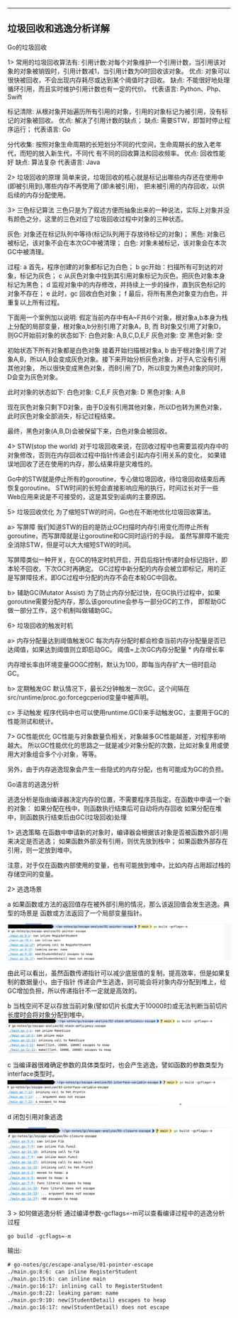 
---
垃圾回收和逃逸分析详解
---
Go的垃圾回收

1> 常用的垃圾回收算法有:
引用计数:对每个对象维护一个引用计数，当引用该对象的对象被销毁时，引用计数减1，当引用计数为0时回收该对象。
优点: 对象可以很快被回收，不会出现内存耗尽或达到某个阈值时才回收。
缺点: 不能很好地处理循环引用，而且实时维护引用计数也有一定的代价。
代表语言: Python、Php、Swift

标记清除: 从根对象开始遍历所有引用的对象，引用的对象标记为被引用，没有标记的对象被回收。
优点: 解决了引用计数的缺点；
缺点: 需要STW，即暂时停止程序运行；
代表语言: Go

分代收集: 按照对象生命周期的长短划分不同的代空间，生命周期长的放入老年代，而短的放入新生代，不同代
有不同的回收算法和回收频率。
优点: 回收性能好
缺点: 算法复杂
代表语言: Java

2> 垃圾回收的原理
简单来说，垃圾回收的核心就是标记出哪些内存还在使用中(即被引用到),哪些内存不再使用了(即未被引用)，
把未被引用的内存回收，以供后续的内存分配使用。

3> 三色标记算法
三色只是为了叙述方便而抽象出来的一种说法，实际上对象并没有颜色之分，这里的三色对应了垃圾回收过程中对象的三种状态。

灰色: 对象还在标记队列中等待(标记队列用于存放待标记的对象)；
黑色: 对象已被标记，该对象不会在本次GC中被清理；
白色: 对象未被标记，该对象会在本次GC中被清理。

过程:
a 首先，程序创建的对象都标记为白色；
b gc开始：扫描所有可到达的对象，标记为灰色；
c 从灰色对象中找到其引用对象标记为灰色，把灰色对象本身标记为黑色；
d 监视对象中的内存修改，并持续上一步的操作，直到灰色标记的对象不存在；
e 此时，gc 回收白色对象；
f 最后，将所有黑色对象变为白色，并重复以上所有过程。

下面用一个案例加以说明:
假定当前内存中有A~F共6个对象，根对象a,b本身为栈上分配的局部变量，根对象a,b分别引用了对象A，B, 而
B对象又引用了对象D，则GC开始前对象的状态如下:
白色对象: A,B,C,D,E,F
灰色对象: 空
黑色对象: 空

初始状态下所有对象都是白色对象
接着开始扫描根对象a, b
由于根对象引用了对象A,B，所以A,B会变成灰色对象。接下来开始分析灰色对象，对于A,它没有引用其他对象，
所以很快变成黑色对象，而B引用了D，所以B变为黑色对象的同时，D会变为灰色对象。

此时对象的状态如下:
白色对象: C,E,F
灰色对象: D
黑色对象: A,B

现在灰色对象只剩下D对象，由于D没有引用其他对象，所以D也转为黑色对象，此时灰色对象全部消失，标记过程结束。

最终，黑色对象(A,B,D)会被保留下来，白色对象会被回收。

4> STW(stop the world)
对于垃圾回收来说，在回收过程中也需要监视内存中的对象修改，否则在内存回收过程中指针传递会引起内存引用关系的变化，
如果错误地回收了还在使用的内存，那么结果将是灾难性的。

Go中的STW就是停止所有的goroutine，专心做垃圾回收，待垃圾回收结束后再恢复goroutine。
STW时间的长短会直接影响应用的执行，时间过长对于一些Web应用来说是不可接受的，这是其受到诟病的主要原因。

5> 垃圾回收优化
为了缩短STW的时间，Go也在不断地优化垃圾回收算法。

a> 写屏障
我们知道STW的目的是防止GC扫描时内存引用变化而停止所有goroutine，而写屏障就是让goroutine和GC同时运行的手段。
虽然写屏障不能完全消除STW，但是可以大大缩短STW的时间。

写屏障类似一种开关，在GC的特定时机开启，开启后指针传递时会标记指针，即本轮不回收，下次GC时再确定。
GC过程中新分配的内存会被立即标记，用的正是写屏障技术，即GC过程中分配的内存不会在本轮GC中回收。

b> 辅助GC(Mutator Assist)
为了防止内存分配过快，在GC执行过程中，如果goroutine需要分配内存，那么该goroutine会参与一部分GC的工作，
即帮助GC做一部分工作，这个机制叫做辅助GC。

6> 垃圾回收的触发时机

a> 内存分配量达到阈值触发GC
每次内存分配时都会检查当前内存分配量是否已达阈值，如果达到阈值则立即启动GC。
阈值=上次GC内存分配量 * 内存增长率

内存增长率由环境变量GOGC控制，默认为100，即每当内存扩大一倍时启动GC。

b> 定期触发GC
默认情况下，最长2分钟触发一次GC，这个间隔在src/runtime/proc.go:forcegcperiod变量中被声明。

c> 手动触发
程序代码中也可以使用runtime.GC()来手动触发GC，主要用于GC的性能测试和统计。

7> GC性能优化
GC性能与对象数量负相关，对象越多GC性能越差，对程序影响越大。
所以GC性能优化的思路之一就是减少对象分配的次数，比如对象复用或使用大对象组合多个小对象，等等。

另外，由于内存逃逸现象会产生一些隐式的内存分配，也有可能成为GC的负担。

Go语言的逃逸分析

逃逸分析是指由编译器决定内存的位置，不需要程序员指定。在函数中申请一个新的对象：
如果分配在栈中，则函数执行结束后可自动将内存回收
如果分配在堆中，则函数执行结束后由GC(垃圾回收)处理

1> 逃逸策略
在函数中申请新的对象时，编译器会根据该对象是否被函数外部引用来决定是否逃逸；
如果函数外部没有引用，则优先放到栈中；
如果函数外部存在引用，则一定放到堆中。

注意，对于仅在函数内部使用的变量，也有可能放到堆中，比如内存占用超过栈的存储空间的变量。

2> 逃逸场景

a 如果函数或方法的返回值存在被外部引用的情况，那么该返回值会发生逃逸。典型的场景是
函数或方法返回了一个局部变量指针。

![pointer-escape.png](escape-analyse%2F01-pointer-escape%2Fpointer-escape.png)

由此可以看出，虽然函数传递指针可以减少底层值的复制，提高效率，但是如果复制的数据量小，由于指针
传递会产生逃逸，则可能会将对象内存分配到堆上，给GC增加负担，所以传递指针不一定就是高效的。

b 当栈空间不足以存放当前对象(譬如切片长度大于10000时)或无法判断当前切片长度时会将对象分配到堆中。
![stack-deficiency-escape.png](escape-analyse%2F02-stack-deficiency-escape%2Fstack-deficiency-escape.png)

c 当编译器很难确定参数的具体类型时，也会产生逃逸，譬如函数的参数类型为interface类型时。
![interface-variable-escape.png](escape-analyse%2F03-interface-variable-escape%2Finterface-variable-escape.png)

d 闭包引用对象逃逸

![closure-escape.png](escape-analyse%2F04-closure-escape%2Fclosure-escape.png)

3 > 如何做逃逸分析
通过编译参数-gcflags=-m可以查看编译过程中的逃逸分析过程

```shell
go build -gcflags=-m
```
输出:

```shell
# go-notes/gc/escape-analyse/01-pointer-escape
./main.go:8:6: can inline RegisterStudent
./main.go:15:6: can inline main
./main.go:16:17: inlining call to RegisterStudent
./main.go:8:22: leaking param: name
./main.go:9:10: new(StudentDetail) escapes to heap
./main.go:16:17: new(StudentDetail) does not escape

```
